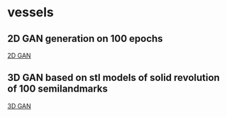 # vessels
## 2D GAN generation on 100 epochs
[2D GAN](imagenes/GAN_epochs.gif)

## 3D GAN based on stl models of solid revolution of 100 semilandmarks
[3D GAN](imagenes/gan3d_100epochs.png)
